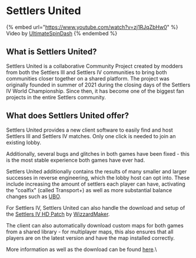 # Settlers United

{% embed url="https://www.youtube.com/watch?v=zj1RJqZbHw0" %}
Video by [UltimateSpinDash](https://www.youtube.com/channel/UCXRXmtOKDS3iX2QJDCffwLA)
{% endembed %}

## What is Settlers United?

Settlers United is a collaborative Community Project created by modders from both the Settlers III and Settlers IV communities to bring both communities closer together on a shared platform. The project was originally founded in summer of 2021 during the closing days of the Settlers IV World Championship. Since then, it has become one of the biggest fan projects in the entire Settlers community.

## What does Settlers United offer?

Settlers United provides a new client software to easily find and host Settlers III and Settlers IV matches. Only one click is needed to join an existing lobby.

Additionally, several bugs and glitches in both games have been fixed - this is the most stable experience both games have ever had.

Settlers United additionally contains the results of many smaller and larger successes in reverse engineering, which the lobby host can opt into. These include increasing the amount of settlers each player can have, activating the "coalfix" (called Transport+) as well as more substantial balance changes such as [UBO](ultimate-balance-overhaul-ubo.md).

For Settlers IV, Settlers United can also handle the download and setup of the [Settlers IV HD Patch](https://settlers4-hd.com/) by [WizzardMaker](https://github.com/WizzardMaker).

The client can also automatically download custom maps for both games from a shared library - for multiplayer maps, this also ensures that all players are on the latest version and have the map installed correctly.

More information as well as the download can be found [here](https://settlers-united.com/de/).\
